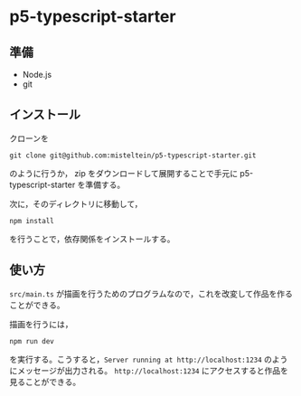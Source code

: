 # p5-typescript-starter

## 準備

- Node.js
- git 

## インストール

クローンを
```
git clone git@github.com:misteltein/p5-typescript-starter.git
```
のように行うか， zip をダウンロードして展開することで手元に p5-typescript-starter を準備する。

次に，そのディレクトリに移動して，
```
npm install
```
を行うことで，依存関係をインストールする。

## 使い方

`src/main.ts` が描画を行うためのプログラムなので，これを改変して作品を作ることができる。

描画を行うには，

```
npm run dev
```

を実行する。こうすると，`Server running at http://localhost:1234` のようにメッセージが出力される。
`http://localhost:1234` にアクセスすると作品を見ることができる。
